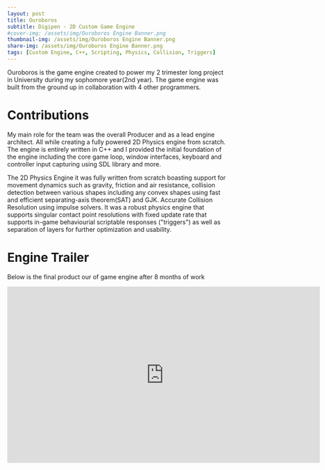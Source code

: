 ```yaml
---
layout: post
title: Ouroboros 
subtitle: Digipen - 2D Custom Game Engine
#cover-img: /assets/img/Ouroboros Engine Banner.png
thumbnail-img: /assets/img/Ouroboros Engine Banner.png
share-img: /assets/img/Ouroboros Engine Banner.png
tags: [Custom Engine, C++, Scripting, Physics, Collision, Triggers]
---
```


Ouroboros is the game engine created to power my 2 trimester long project in University during my sophomore year(2nd year).
The game engine was built from the ground up in collaboration with 4 other programmers.

# Contributions
My main role for the team was the overall Producer and as a lead engine architect. All while creating a fully powered 2D Physics engine from scratch.  
The engine is entirely written in C++ and I provided the initial foundation of the engine including the core game loop, window interfaces, keyboard and controller input capturing using SDL library and more.

The 2D Physics Engine it was fully written from scratch boasting support for movement dynamics such as gravity, friction and air resistance, collision detection between various shapes including any convex shapes using fast and efficient separating-axis theorem(SAT) and GJK. Accurate Collision Resolution using impulse solvers. It was a robust physics engine that supports singular contact point resolutions with fixed update rate that supports in-game behaviourial scriptable responses ("triggers") as well as separation of layers for further optimization and usability.

# Engine Trailer
Below is the final product our of game engine after 8 months of work
<iframe width="720" height="405" src="https://www.youtube.com/embed/xNVJsWy4sAU" title="YouTube video player" frameborder="0" allow="accelerometer; autoplay; clipboard-write; encrypted-media; gyroscope; picture-in-picture" allowfullscreen></iframe>